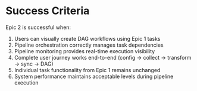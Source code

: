 # Success Criteria

Epic 2 is successful when:

1. Users can visually create DAG workflows using Epic 1 tasks
2. Pipeline orchestration correctly manages task dependencies
3. Pipeline monitoring provides real-time execution visibility
4. Complete user journey works end-to-end (config → collect → transform → sync → DAG)
5. Individual task functionality from Epic 1 remains unchanged
6. System performance maintains acceptable levels during pipeline execution
